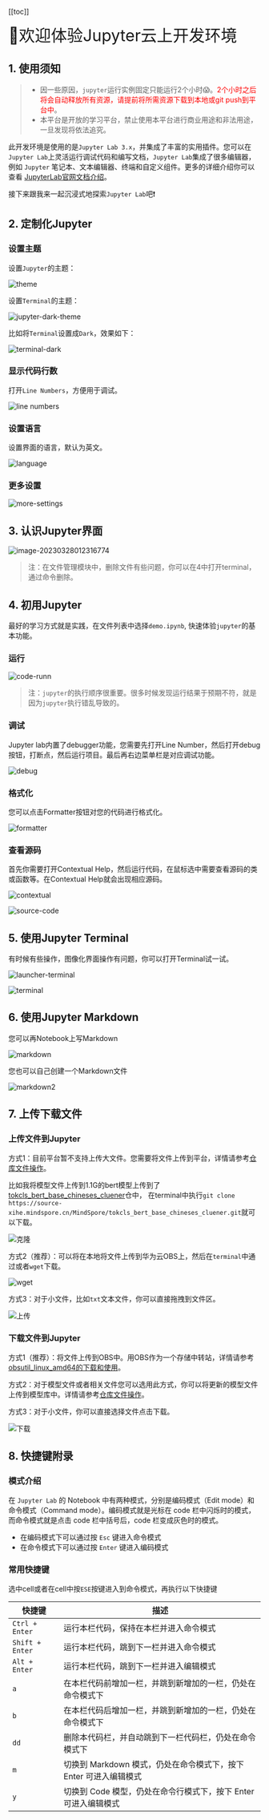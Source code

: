 [[toc]]

<font size=6>🤗欢迎体验Jupyter云上开发环境</font>

## 1. 使用须知

> - 因一些原因，`jupyter`运行实例固定只能运行2个小时😱。<font color=red>2个小时之后将会自动释放所有资源，请提前将所需资源下载到本地或git push到平台中</font>。
> - 本平台是开放的学习平台，禁止使用本平台进行商业用途和非法用途，一旦发现将依法追究。

此开发环境是使用的是`Jupyter Lab 3.x`，并集成了丰富的实用插件。您可以在`Jupyter Lab`上灵活运行调试代码和编写文档，`Jupyter Lab`集成了很多编辑器，例如 `Jupyter` 笔记本、文本编辑器、终端和自定义组件。更多的详细介绍你可以查看 [JupyterLab官网文档介绍](https://jupyterlab.readthedocs.io/en/stable/getting_started/overview.html#overview)。
    
接下来跟我来一起沉浸式地探索`Jupyter Lab`吧❗

## 2.  定制化Jupyter

### 设置主题

设置`Jupyter`的主题：

![theme](https://obs-xihe-beijing4.obs.cn-north-4.myhuaweicloud.com/xihe-img/projects/cloud/jupyter-theme.png)

设置`Terminal`的主题：

![jupyter-dark-theme](https://obs-xihe-beijing4.obs.cn-north-4.myhuaweicloud.com/xihe-img/projects/cloud/jupyter-dark-theme.png)

比如将`Terminal`设置成`Dark`，效果如下：

![terminal-dark](https://obs-xihe-beijing4.obs.cn-north-4.myhuaweicloud.com/xihe-img/projects/cloud/jupyter-terminal1.png)

### 显示代码行数

打开`Line Numbers`，方便用于调试。

![line numbers](https://obs-xihe-beijing4.obs.cn-north-4.myhuaweicloud.com/xihe-img/projects/cloud/jupyter-line_nums.png)

### 设置语言

设置界面的语言，默认为英文。

![language](https://obs-xihe-beijing4.obs.cn-north-4.myhuaweicloud.com/xihe-img/projects/cloud/jupyter-language.png)

### 更多设置

![more-settings](https://obs-xihe-beijing4.obs.cn-north-4.myhuaweicloud.com/xihe-img/projects/cloud/jupyter-settings.png)



## 3. 认识Jupyter界面

![image-20230328012316774](https://typora-asserts-1255664287.cos.ap-guangzhou.myqcloud.com/filesimage-20230328012316774.png)

> 注：在文件管理模块中，删除文件有些问题，你可以在4中打开terminal，通过命令删除。



## 4. 初用Jupyter

最好的学习方式就是实践，在文件列表中选择`demo.ipynb`, 快速体验`jupyter`的基本功能。

### 运行

![code-runn](https://obs-xihe-beijing4.obs.cn-north-4.myhuaweicloud.com/xihe-img/projects/cloud/jupyter-run.png)

> 注：`jupyter`的执行顺序很重要。很多时候发现运行结果于预期不符，就是因为`jupyter`执行错乱导致的。

### 调试

Jupyter lab内置了debugger功能，您需要先打开Line Number，然后打开debug按钮，打断点，然后运行项目。最后再右边菜单栏是对应调试功能。

![debug](https://obs-xihe-beijing4.obs.cn-north-4.myhuaweicloud.com/xihe-img/projects/cloud/jupyter-debug.png)

### 格式化

您可以点击Formatter按钮对您的代码进行格式化。

![formatter](https://obs-xihe-beijing4.obs.cn-north-4.myhuaweicloud.com/xihe-img/projects/cloud/jupyter-formatter.png)

### 查看源码

首先你需要打开Contextual Help，然后运行代码，在鼠标选中需要查看源码的类或函数等。在Contextual Help就会出现相应源码。

![contextual](https://obs-xihe-beijing4.obs.cn-north-4.myhuaweicloud.com/xihe-img/projects/cloud/jupyter-contextual.png)

![source-code](https://obs-xihe-beijing4.obs.cn-north-4.myhuaweicloud.com/xihe-img/projects/cloud/jupyter-contextual-code.png)



## 5. 使用Jupyter Terminal

有时候有些操作，图像化界面操作有问题，你可以打开Terminal试一试。

![launcher-terminal](https://obs-xihe-beijing4.obs.cn-north-4.myhuaweicloud.com/xihe-img/projects/cloud/jupyter-terminal-launcher.png)

![terminal](https://obs-xihe-beijing4.obs.cn-north-4.myhuaweicloud.com/xihe-img/projects/cloud/jupyter-terminal.png)



## 6. 使用Jupyter Markdown

您可以再Notebook上写Markdown

![markdown](https://obs-xihe-beijing4.obs.cn-north-4.myhuaweicloud.com/xihe-img/projects/cloud/jupyter-markdown1.png)

您也可以自己创建一个Markdown文件

![markdown2](https://obs-xihe-beijing4.obs.cn-north-4.myhuaweicloud.com/xihe-img/projects/cloud/jupyter-markdown2.png)



## 7. 上传下载文件

### 上传文件到Jupyter

方式1：目前平台暂不支持上传大文件。您需要将文件上传到平台，详情请参考[仓库文件操作](https://xihe-docs.mindspore.cn/zh/tutorial/repo/)。

比如我将模型文件上传到1.1G的bert模型上传到了[tokcls_bert_base_chineses_cluener](https://xihe.mindspore.cn/models/MindSpore/tokcls_bert_base_chineses_cluener/tree)仓中，
在terminal中执行`git clone https://source-xihe.mindspore.cn/MindSpore/tokcls_bert_base_chineses_cluener.git`就可以下载。

![克隆](https://obs-xihe-beijing4.obs.cn-north-4.myhuaweicloud.com/xihe-img/projects/cloud/jupyter-upload.png)

方式2（推荐）：可以将在本地将文件上传到华为云OBS上，然后在`terminal`中通过或者`wget`下载。

![wget](https://obs-xihe-beijing4.obs.cn-north-4.myhuaweicloud.com/xihe-img/projects/cloud/jupyter-wget.png)

方式3：对于小文件，比如`txt`文本文件，你可以直接拖拽到文件区。

![上传](https://obs-xihe-beijing4.obs.cn-north-4.myhuaweicloud.com/xihe-img/projects/cloud/jupyter-file-upload.png)


### 下载文件到Jupyter

方式1（推荐）：将文件上传到OBS中。用OBS作为一个存储中转站，详情请参考[obsutil_linux_amd64的下载和使用](https://support.huaweicloud.com/utiltg-obs/obs_11_0003.html)。

方式2：对于模型文件或者相关文件您可以选用此方式，你可以将更新的模型文件上传到模型库中。详情请参考[仓库文件操作](https://xihe-docs.mindspore.cn/zh/tutorial/repo/)。

方式3：对于小文件，你可以直接选择文件点击下载。

![下载](https://obs-xihe-beijing4.obs.cn-north-4.myhuaweicloud.com/xihe-img/projects/cloud/jupyter-download.png)



## 8. 快捷键附录

### 模式介绍

在 `Jupyter Lab` 的 Notebook 中有两种模式，分别是编码模式（Edit mode）和命令模式（Command mode）。编码模式就是光标在 code 栏中闪烁时的模式，而命令模式就是点击 code 栏中括号后，code 栏变成灰色时的模式。

- 在编码模式下可以通过按 `Esc` 键进入命令模式
- 在命令模式下可以通过按 `Enter` 键进入编码模式

### 常用快捷键

选中cell或者在cell中按`ESE`按键进入到命令模式，再执行以下快捷键

| 快捷键          | 描述                                                         |
| --------------- | ------------------------------------------------------------ |
| `Ctrl + Enter`  | 运行本栏代码，保持在本栏并进入命令模式                       |
| `Shift + Enter` | 运行本栏代码，跳到下一栏并进入命令模式                       |
| `Alt + Enter`   | 运行本栏代码，跳到下一栏并进入编辑模式                       |
| `a`             | 在本栏代码前增加一栏，并跳到新增加的一栏，仍处在命令模式下   |
| `b`             | 在本栏代码后增加一栏，并跳到新增加的一栏，仍处在命令模式下   |
| `dd`            | 删除本代码栏，并自动跳到下一栏代码栏，仍处在命令模式下       |
| `m`             | 切换到 Markdown 模式，仍处在命令模式下，按下 Enter 可进入编辑模式 |
| `y`             | 切换到 Code 模型，仍处在命令行模式下，按下 Enter 可进入编辑模式 |